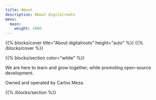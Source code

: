 ```yaml
---
title: About
description: About digitalroots
menu:
  main:
    weight: 1000
---
```


{{% blocks/cover title="About digitalroots" height="auto" %}}
{{% /blocks/cover %}}

{{% blocks/section color="white" %}}

We are here to learn and grow together, while promoting open-source development.

Owned and operated by Carlos Meza.

{{% /blocks/section %}}
